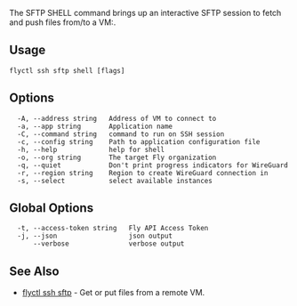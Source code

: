 The SFTP SHELL command brings up an interactive SFTP session to fetch and push files from/to a VM:.

## Usage
~~~
flyctl ssh sftp shell [flags]
~~~

## Options

~~~
  -A, --address string   Address of VM to connect to
  -a, --app string       Application name
  -C, --command string   command to run on SSH session
  -c, --config string    Path to application configuration file
  -h, --help             help for shell
  -o, --org string       The target Fly organization
  -q, --quiet            Don't print progress indicators for WireGuard
  -r, --region string    Region to create WireGuard connection in
  -s, --select           select available instances
~~~

## Global Options

~~~
  -t, --access-token string   Fly API Access Token
  -j, --json                  json output
      --verbose               verbose output
~~~

## See Also

* [flyctl ssh sftp](/docs/flyctl/ssh-sftp/)	 - Get or put files from a remote VM.


